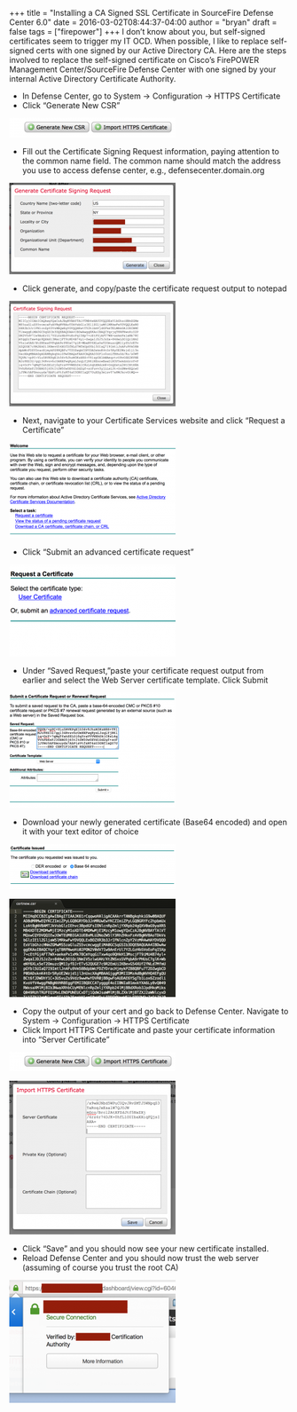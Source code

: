 +++
title = "Installing a CA Signed SSL Certificate in SourceFire Defense Center 6.0"
date = 2016-03-02T08:44:37-04:00
author = "bryan"
draft = false
tags = ["firepower"]
+++
I don’t know about you, but self-signed certificates seem to trigger my IT OCD. When possible, I like to replace self-signed certs with one signed by our Active Directory CA. Here are the steps involved to replace the self-signed certificate on Cisco’s FirePOWER Management Center/SourceFire Defense Center with one signed by your internal Active Directory Certificate Authority.

- In Defense Center, go to System -> Configuration -> HTTPS Certificate
- Click “Generate New CSR”

![sfcsr01](69093ca6bd83c0001a88e81824b01c5a_MD5.png)
- Fill out the Certificate Signing Request information, paying attention to the common name field. The common name should match the address you use to access defense center, e.g., defensecenter.domain.org

![sfcsr02](ba9d0ac3ce48fcf34744da2a46463c6b_MD5.png)
- Click generate, and copy/paste the certificate request output to notepad

![sfcsr03](dd169e21b1ad159fcc6c995e317e1963_MD5.png)
- Next, navigate to your Certificate Services website and click “Request a Certificate”

![sfcsr04](f2af25b845de3841aa3fd3c612d6c599_MD5.png)

- Click “Submit an advanced certificate request”

![sfcsr05](0a8ce7583f979a21402b4a53ad416c73_MD5.png)

- Under “Saved Request,”paste your certificate request output from earlier and select the Web Server certificate template. Click Submit

![sfcsr06](2ffb93303f75c5de61397dd64e11b5a3_MD5.png)

- Download your newly generated certificate (Base64 encoded) and open it with your text editor of choice

![sfcsr07](b3441601b9e0b38cd7d5a14c0182ae34_MD5.png)


![sfcsr08](7a7f5c9b49d90825872f99e53a2df9d8_MD5.png)
- Copy the output of your cert and go back to Defense Center. Navigate to System -> Configuration -> HTTPS Certificate
- Click Import HTTPS Certificate and paste your certificate information into “Server Certificate”

![sfcsr01](69093ca6bd83c0001a88e81824b01c5a_MD5.png)



![sfcsr09](b2ecb728d5febd3e3232a0a6e0e05216_MD5.png)
- Click “Save” and you should now see your new certificate installed.
- Reload Defense Center and you should now trust the web server (assuming of course you trust the root CA)

![sfcsr10](e70f3fc7bb36494e5ba52e5c7447e263_MD5.png)